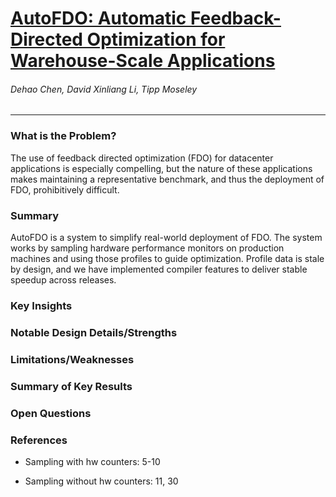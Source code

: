 # [AutoFDO: Automatic Feedback-Directed Optimization for Warehouse-Scale Applications](https://ai.google/research/pubs/pub45290)

###### Dehao Chen, David Xinliang Li, Tipp Moseley

---

### What is the Problem?

The use of feedback directed optimization (FDO) for datacenter applications is especially compelling, but the nature of these applications makes maintaining a representative benchmark, and thus the deployment of FDO, prohibitively difficult.

### Summary

AutoFDO is a system to simplify real-world deployment of FDO. The system works by sampling hardware performance monitors on production machines and using those profiles to guide optimization. Profile data is stale by design, and we have implemented compiler features to deliver stable speedup across releases.

### Key Insights

### Notable Design Details/Strengths

### Limitations/Weaknesses

### Summary of Key Results

### Open Questions

### References

- Sampling with hw counters: 5-10

- Sampling without hw counters: 11, 30
